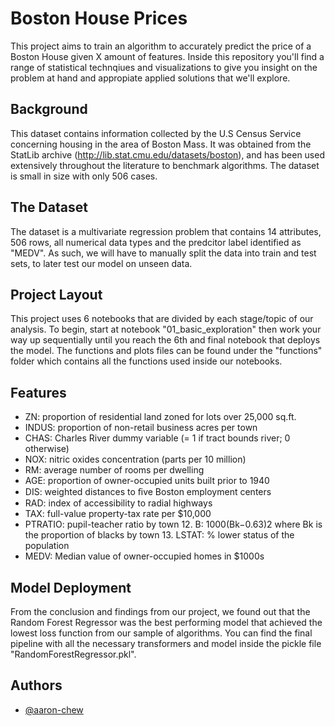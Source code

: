 
# Boston House Prices

This project aims to train an algorithm to accurately predict the price of a Boston House given X amount of features. Inside this repository you'll find a range of statistical technqiues and visualizations to give you insight on the problem at hand and appropiate applied solutions that we'll explore. 

## Background
This dataset contains information collected by the U.S Census Service concerning housing in the area of Boston Mass. It was obtained from the StatLib archive (http://lib.stat.cmu.edu/datasets/boston), and has been used extensively throughout the literature to benchmark algorithms. The dataset is small in size with only 506 cases.

## The Dataset
The dataset is a multivariate regression problem that contains 14 attributes, 506 rows, all numerical data types and the predcitor label identified as "MEDV". As such, we will have to manually split the data into train and test sets, to later test our model on unseen data.

## Project Layout 
This project uses 6 notebooks that are divided by each stage/topic of our analysis. To begin, start at notebook "01_basic_exploration" then work your way up sequentially until you reach the 6th and final notebook that deploys the model. The functions and plots files can be found under the "functions" folder which contains all the functions used inside our notebooks.

## Features
* ZN: proportion of residential land zoned for lots over 25,000 sq.ft.
* INDUS: proportion of non-retail business acres per town
* CHAS: Charles River dummy variable (= 1 if tract bounds river; 0 otherwise)
* NOX: nitric oxides concentration (parts per 10 million)
* RM: average number of rooms per dwelling
* AGE: proportion of owner-occupied units built prior to 1940
* DIS: weighted distances to ﬁve Boston employment centers
* RAD: index of accessibility to radial highways
* TAX: full-value property-tax rate per $10,000
* PTRATIO: pupil-teacher ratio by town 12. B: 1000(Bk−0.63)2 where Bk is the proportion of blacks by town 13. LSTAT: % lower status of the population
* MEDV: Median value of owner-occupied homes in $1000s

## Model Deployment
From the conclusion and findings from our project, we found out that the Random Forest Regressor was the best performing model that achieved the lowest loss function from our sample of algorithms. You can find the final pipeline with all the necessary transformers and model inside the pickle file "RandomForestRegressor.pkl".


## Authors

- [@aaron-chew](https://github.com/aaron-chew)

